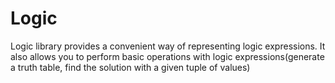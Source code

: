 # Logic
Logic library provides a convenient way of representing logic expressions. It also allows you to perform basic operations with logic expressions(generate a truth table, find the solution with a given tuple of values)
